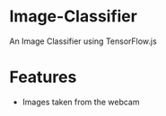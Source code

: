# Image-Classifier
An Image Classifier using TensorFlow.js

# Features
- Images taken from the webcam
